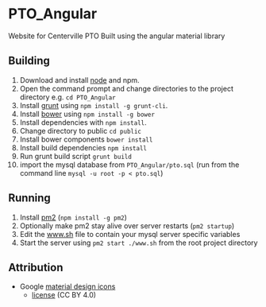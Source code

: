 # PTO_Angular #
Website for Centerville PTO
Built using the angular material library

## Building

1. Download and install [node](http://nodejs.org/) and npm.
2. Open the command prompt and change directories to the project directory e.g. `cd PTO_Angular`
3. Install [grunt](http://gruntjs.com/) using `npm install -g grunt-cli`.
4. Install [bower](http://bower.io/) using `npm install -g bower`
2. Install dependencies with `npm install`.
3. Change directory to public `cd public`
4. Install bower components `bower install`
5. Install build dependencies `npm install`
6. Run grunt build script `grunt build`
7. import the mysql database from `PTO_Angular/pto.sql` (run from the command line `mysql -u root -p < pto.sql`)

## Running

1. Install [pm2](https://www.npmjs.com/package/pm2) (`npm install -g pm2`)
2. Optionally make pm2 stay alive over server restarts (`pm2 startup`)
3. Edit the www.sh file to contain your mysql server specific variables
4. Start the server using `pm2 start ./www.sh` from the root project directory

## Attribution
+ Google [material design icons](https://github.com/google/material-design-icons/)
    - [license](https://github.com/google/material-design-icons/blob/master/LICENSE) (CC BY 4.0)
